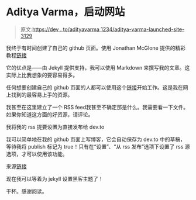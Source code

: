 # Aditya Varma，启动网站

> 原文:[https://dev . to/adityavarma 1234/aditya-varma-launched-site-3129](https://dev.to/adityavarma1234/aditya-varma-launched-site-3129)

我终于有时间创建了自己的 github 页面。使用 Jonathan McGlone 提供的精彩教程[链接](http://jmcglone.com/)

它的优点是——由 Jekyll 提供支持，我可以使用 Markdown 来撰写我的文章。这实际上比我想象的要容易得多。

任何想要创建自己的 github 页面的人都可以使用这个[链接](http://jmcglone.com/guides/github-pages/)开始工作。这是我在网上找到的最容易上手的资源。

我甚至在这里建立了一个 RSS feed我甚至不确定那是什么。我需要看一下文件。如果你知道这方面的好资源，请评论。

我将我的 rss 提要设置为直接发布给 dev.to

我可以简单地在我的 github 页面上写博客，它会自动保存为 dev.to 中的草稿，等待我将 publish 标记为 true！只有在“设置”、“从 rss 发布”选项下设置了 rss 源选项，才可以使用该功能。

来源[链接](http://jmcglone.com/guides/github-pages/)

现在我可以等着为 jekyll 设置黑客主题了！

干杯。感谢阅读。